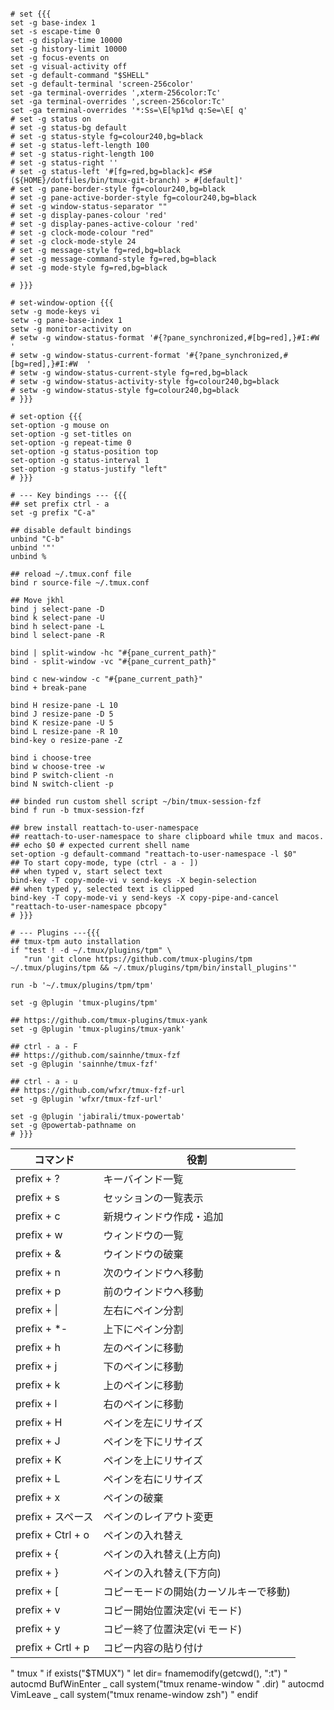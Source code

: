 ```tmux

# set {{{
set -g base-index 1
set -s escape-time 0
set -g display-time 10000
set -g history-limit 10000
set -g focus-events on
set -g visual-activity off
set -g default-command "$SHELL"
set -g default-terminal 'screen-256color'
set -ga terminal-overrides ',xterm-256color:Tc'
set -ga terminal-overrides ',screen-256color:Tc'
set -ga terminal-overrides '*:Ss=\E[%p1%d q:Se=\E[ q'
# set -g status on
# set -g status-bg default
# set -g status-style fg=colour240,bg=black
# set -g status-left-length 100
# set -g status-right-length 100
# set -g status-right ''
# set -g status-left '#[fg=red,bg=black]< #S#(${HOME}/dotfiles/bin/tmux-git-branch) > #[default]'
# set -g pane-border-style fg=colour240,bg=black
# set -g pane-active-border-style fg=colour240,bg=black
# set -g window-status-separator ""
# set -g display-panes-colour 'red'
# set -g display-panes-active-colour 'red'
# set -g clock-mode-colour "red"
# set -g clock-mode-style 24
# set -g message-style fg=red,bg=black
# set -g message-command-style fg=red,bg=black
# set -g mode-style fg=red,bg=black

# }}}

# set-window-option {{{
setw -g mode-keys vi
setw -g pane-base-index 1
setw -g monitor-activity on
# setw -g window-status-format '#{?pane_synchronized,#[bg=red],}#I:#W  '
# setw -g window-status-current-format '#{?pane_synchronized,#[bg=red],}#I:#W  '
# setw -g window-status-current-style fg=red,bg=black
# setw -g window-status-activity-style fg=colour240,bg=black
# setw -g window-status-style fg=colour240,bg=black
# }}}

# set-option {{{
set-option -g mouse on
set-option -g set-titles on
set-option -g repeat-time 0
set-option -g status-position top
set-option -g status-interval 1
set-option -g status-justify "left"
# }}}

# --- Key bindings --- {{{
## set prefix ctrl - a
set -g prefix "C-a"

## disable default bindings
unbind "C-b"
unbind '"'
unbind %

## reload ~/.tmux.conf file
bind r source-file ~/.tmux.conf

## Move jkhl
bind j select-pane -D
bind k select-pane -U
bind h select-pane -L
bind l select-pane -R

bind | split-window -hc "#{pane_current_path}"
bind - split-window -vc "#{pane_current_path}"

bind c new-window -c "#{pane_current_path}"
bind + break-pane

bind H resize-pane -L 10
bind J resize-pane -D 5
bind K resize-pane -U 5
bind L resize-pane -R 10
bind-key o resize-pane -Z

bind i choose-tree
bind w choose-tree -w
bind P switch-client -n
bind N switch-client -p

## binded run custom shell script ~/bin/tmux-session-fzf
bind f run -b tmux-session-fzf

## brew install reattach-to-user-namespace
## reattach-to-user-namespace to share clipboard while tmux and macos.
## echo $0 # expected current shell name
set-option -g default-command "reattach-to-user-namespace -l $0"
## To start copy-mode, type (ctrl - a - ])
## when typed v, start select text
bind-key -T copy-mode-vi v send-keys -X begin-selection
## when typed y, selected text is clipped
bind-key -T copy-mode-vi y send-keys -X copy-pipe-and-cancel "reattach-to-user-namespace pbcopy"
# }}}

# --- Plugins ---{{{
## tmux-tpm auto installation
if "test ! -d ~/.tmux/plugins/tpm" \
   "run 'git clone https://github.com/tmux-plugins/tpm ~/.tmux/plugins/tpm && ~/.tmux/plugins/tpm/bin/install_plugins'"

run -b '~/.tmux/plugins/tpm/tpm'

set -g @plugin 'tmux-plugins/tpm'

## https://github.com/tmux-plugins/tmux-yank
set -g @plugin 'tmux-plugins/tmux-yank'

## ctrl - a - F
## https://github.com/sainnhe/tmux-fzf
set -g @plugin 'sainnhe/tmux-fzf'

## ctrl - a - u
## https://github.com/wfxr/tmux-fzf-url
set -g @plugin 'wfxr/tmux-fzf-url'

set -g @plugin 'jabirali/tmux-powertab'
set -g @powertab-pathname on
# }}}
```

| コマンド          | 役割                                   |
| ----------------- | -------------------------------------- |
| prefix + ?        | キーバインド一覧                       |
| prefix + s        | セッションの一覧表示                   |
| prefix + c        | 新規ウィンドウ作成・追加               |
| prefix + w        | ウィンドウの一覧                       |
| prefix + &        | ウインドウの破棄                       |
| prefix + n        | 次のウインドウへ移動                   |
| prefix + p        | 前のウインドウへ移動                   |
| prefix + \|       | 左右にペイン分割                       |
| prefix + \*-      | 上下にペイン分割                       |
| prefix + h        | 左のペインに移動                       |
| prefix + j        | 下のペインに移動                       |
| prefix + k        | 上のペインに移動                       |
| prefix + l        | 右のペインに移動                       |
| prefix + H        | ペインを左にリサイズ                   |
| prefix + J        | ペインを下にリサイズ                   |
| prefix + K        | ペインを上にリサイズ                   |
| prefix + L        | ペインを右にリサイズ                   |
| prefix + x        | ペインの破棄                           |
| prefix + スペース | ペインのレイアウト変更                 |
| prefix + Ctrl + o | ペインの入れ替え                       |
| prefix + {        | ペインの入れ替え(上方向)               |
| prefix + }        | ペインの入れ替え(下方向)               |
| prefix + [        | コピーモードの開始(カーソルキーで移動) |
| prefix + v        | コピー開始位置決定(vi モード)          |
| prefix + y        | コピー終了位置決定(vi モード)          |
| prefix + Crtl + p | コピー内容の貼り付け                   |

" tmux
" if exists("$TMUX")
" let dir= fnamemodify(getcwd(), ":t")
" autocmd BufWinEnter _ call system("tmux rename-window " .dir)
" autocmd VimLeave _ call system("tmux rename-window zsh")
" endif
